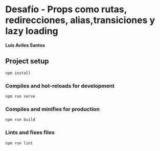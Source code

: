 <h1>Desafío - Props como rutas, redirecciones, alias,transiciones y lazy loading</h1>

<b>Luis Aviles Santos</b>
## Project setup
```
npm install
```

### Compiles and hot-reloads for development
```
npm run serve
```

### Compiles and minifies for production
```
npm run build
```

### Lints and fixes files
```
npm run lint
```
